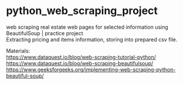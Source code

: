 # python_web_scraping_project
web scraping real estate web pages for selected information using BeautifulSoup | practice project  
Extracting pricing and items information, storing into prepared csv file.

Materials:  
https://www.dataquest.io/blog/web-scraping-tutorial-python/  
https://www.dataquest.io/blog/web-scraping-beautifulsoup/  
https://www.geeksforgeeks.org/implementing-web-scraping-python-beautiful-soup/  
